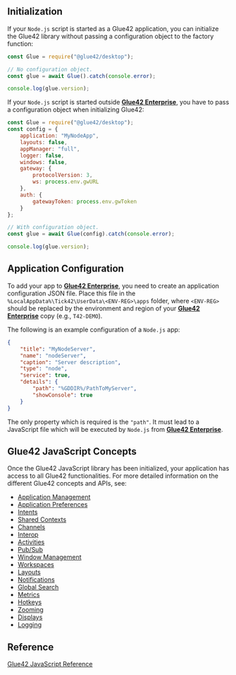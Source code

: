 ## Initialization 

If your `Node.js` script is started as a Glue42 application, you can initialize the Glue42 library without passing a configuration object to the factory function:

```javascript
const Glue = require("@glue42/desktop");

// No configuration object.
const glue = await Glue().catch(console.error);

console.log(glue.version);
```

If your `Node.js` script is started outside [**Glue42 Enterprise**](https://glue42.com/enterprise/), you have to pass a configuration object when initializing Glue42: 

```javascript
const Glue = require("@glue42/desktop");
const config = {
    application: "MyNodeApp",
    layouts: false,
    appManager: "full",
    logger: false,
    windows: false,
    gateway: {
        protocolVersion: 3,
        ws: process.env.gwURL
    },
    auth: {
        gatewayToken: process.env.gwToken
    }
};

// With configuration object.
const glue = await Glue(config).catch(console.error);

console.log(glue.version);
```

## Application Configuration

To add your app to [**Glue42 Enterprise**](https://glue42.com/enterprise/), you need to create an application configuration JSON file. Place this file in the `%LocalAppData%\Tick42\UserData\<ENV-REG>\apps` folder, where `<ENV-REG>` should be replaced by the environment and region of your [**Glue42 Enterprise**](https://glue42.com/enterprise/) copy (e.g., `T42-DEMO`).

The following is an example configuration of a `Node.js` app:

```json
{
    "title": "MyNodeServer",
    "name": "nodeServer",
    "caption": "Server description",
    "type": "node",
    "service": true,
    "details": {
        "path": "%GDDIR%/PathToMyServer",
        "showConsole": true
    }
}
```

The only property which is required is the `"path"`. It must lead to a JavaScript file which will be executed by `Node.js` from [**Glue42 Enterprise**](https://glue42.com/enterprise/).

## Glue42 JavaScript Concepts

Once the Glue42 JavaScript library has been initialized, your application has access to all Glue42 functionalities. For more detailed information on the different Glue42 concepts and APIs, see:

- [Application Management](../../../../glue42-concepts/application-management/javascript/index.html)
- [Application Preferences](../../../../glue42-concepts/application-preferences/javascript/index.html)
- [Intents](../../../../glue42-concepts/intents/javascript/index.html)
- [Shared Contexts](../../../../glue42-concepts/data-sharing-between-apps/shared-contexts/javascript/index.html)
- [Channels](../../../../glue42-concepts/data-sharing-between-apps/channels/javascript/index.html)
- [Interop](../../../../glue42-concepts/data-sharing-between-apps/interop/javascript/index.html)
- [Activities](../../../../glue42-concepts/data-sharing-between-apps/activities/javascript/index.html)
- [Pub/Sub](../../../../glue42-concepts/data-sharing-between-apps/pub-sub/javascript/index.html)
- [Window Management](../../../../glue42-concepts/windows/window-management/javascript/index.html)
- [Workspaces](../../../../glue42-concepts/windows/workspaces/javascript/index.html)
- [Layouts](../../../../glue42-concepts/windows/layouts/javascript/index.html)
- [Notifications](../../../../glue42-concepts/notifications/javascript/index.html)
- [Global Search](../../../../glue42-concepts/global-search/index.html)
- [Metrics](../../../../glue42-concepts/metrics/javascript/index.html)
- [Hotkeys](../../../../glue42-concepts/glue42-platform-features/index.html#hotkeys)
- [Zooming](../../../../glue42-concepts/glue42-platform-features/index.html#zooming)
- [Displays](../../../../glue42-concepts/glue42-platform-features/index.html#displays)
- [Logging](../../../../glue42-concepts/glue42-platform-features/index.html#logging)

## Reference

[Glue42 JavaScript Reference](../../../../reference/glue/latest/glue/index.html) 